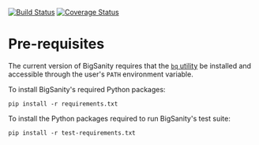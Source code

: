 [![Build
Status](https://travis-ci.org/m-lab/bigsanity.svg?branch=master)](https://travis-ci.org/m-lab/bigsanity)
[![Coverage
Status](https://coveralls.io/repos/m-lab/bigsanity/badge.svg?branch=master&service=github)](https://coveralls.io/github/m-lab/bigsanity?branch=master)

# Pre-requisites

The current version of BigSanity requires that the [`bq`
utility](https://cloud.google.com/bigquery/bq-command-line-tool) be installed
and accessible through the user's `PATH` environment variable.

To install BigSanity's required Python packages:

`pip install -r requirements.txt`

To install the Python packages required to run BigSanity's test suite:

`pip install -r test-requirements.txt`
